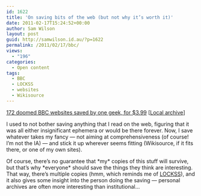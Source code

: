 ```yaml
---
id: 1622
title: 'On saving bits of the web (but not why it’s worth it)'
date: 2011-02-17T15:24:52+00:00
author: Sam Wilson
layout: post
guid: http://samwilson.id.au/?p=1622
permalink: /2011/02/17/bbc/
views:
  - "196"
categories:
  - Open content
tags:
  - BBC
  - LOCKSS
  - websites
  - Wikisource
---
```

[172 doomed BBC websites saved by one geek, for $3.99](http://thenextweb.com/uk/2011/02/10/172-doomed-bbc-websites-saved-by-one-geek-for-3-99/) [[Local archive](http://static.samwilson.id.au/2011/2011-02-17%20172%20doomed%20BBC%20websites%20saved%20by%20one%20geek,%20for%203.99/)]

I used to not bother saving anything that I read on the web, figuring that it was all either insignificant ephemera or would be there forever. Now, I save whatever takes my fancy &#8212; not aiming at comprehensiveness (of course! I’m not the IA) &#8212; and stick it up wherever seems fitting (Wikisource, if it fits there, or one of my own sites).

Of course, there’s no guarantee that \*my\* copies of this stuff will survive, but that’s why \*everyone\* should save the things they think are interesting. That way, there’s multiple copies (hmm, which reminds me of [LOCKSS](http://lockss.stanford.edu)), and it also gives some insight into the person doing the saving &#8212; personal archives are often more interesting than institutional…